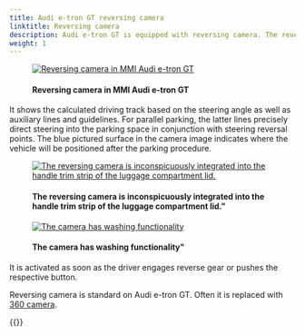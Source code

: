 ```yaml
---
title: Audi e-tron GT reversing camera
linktitle: Reversing camera
description: Audi e-tron GT is equipped with reversing camera. The reversing camera simplifies maneuvering by showing the zone behind the vehicle on the MMI display.
weight: 1
---
```

<!-- markdownlint-disable MD033 -->
<figure>
    <a href="https://media.electrichasgoneaudi.net/multimedia/models/e-tron-gt/technology/drivingassistance/reversingcamera/rearviewcamera.jpg">
        <img src="https://media.electrichasgoneaudi.net/multimedia/models/e-tron-gt/technology/drivingassistance/reversingcamera/rearviewcameras.jpg"
        class="img-fluid" alt="Reversing camera in MMI Audi e-tron GT" title="Reversing camera in MMI Audi e-tron GT">
    </a>
    <figcaption><h4>Reversing camera in MMI Audi e-tron GT</h4></figcaption>
</figure>

 It shows the calculated driving track based on the steering angle as well as auxiliary lines and guidelines. For parallel parking, the latter lines precisely direct steering into the parking space in conjunction with steering reversal points. The blue pictured surface in the camera image indicates where the vehicle will be positioned after the parking procedure.

<figure>
    <a href="https://media.electrichasgoneaudi.net/multimedia/models/e-tron-gt/technology/drivingassistance/reversingcamera/camera.jpg">
        <img src="https://media.electrichasgoneaudi.net/multimedia/models/e-tron-gt/technology/drivingassistance/reversingcamera/cameras.jpg"
        class="img-fluid" alt="The reversing camera is inconspicuously integrated into the handle trim strip of the luggage compartment lid." title="The reversing camera is inconspicuously integrated into the handle trim strip of the luggage compartment lid.">
    </a>
    <figcaption><h4>The reversing camera is inconspicuously integrated into the handle trim strip of the luggage compartment lid."</h4></figcaption>
</figure>

<figure>
    <a href="https://media.electrichasgoneaudi.net/multimedia/models/e-tron-gt/technology/drivingassistance/reversingcamera/camerarearlocation.jpg">
        <img src="https://media.electrichasgoneaudi.net/multimedia/models/e-tron-gt/technology/drivingassistance/reversingcamera/camerarearlocations.jpg"
        class="img-fluid" alt="The camera has washing functionality" title="The camera has washing functionality">
    </a>
    <figcaption><h4>The camera has washing functionality"</h4></figcaption>
</figure>

It is activated as soon as the driver engages reverse gear or pushes the respective button.

Reversing camera is standard on Audi e-tron GT.  Often it is replaced with [360 camera](../360camera).

{{<children description="true" />}}
